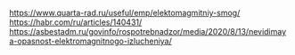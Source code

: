 https://www.quarta-rad.ru/useful/emp/elektomagmitniy-smog/
https://habr.com/ru/articles/140431/
https://asbestadm.ru/govinfo/rospotrebnadzor/media/2020/8/13/nevidimaya-opasnost-elektromagnitnogo-izlucheniya/
